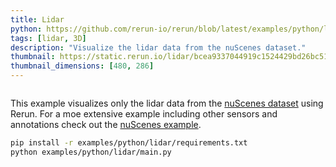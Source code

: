 ```yaml
---
title: Lidar
python: https://github.com/rerun-io/rerun/blob/latest/examples/python/lidar/main.py?speculative-link
tags: [lidar, 3D]
description: "Visualize the lidar data from the nuScenes dataset."
thumbnail: https://static.rerun.io/lidar/bcea9337044919c1524429bd26bc51a3c4db8ccb/480w.png
thumbnail_dimensions: [480, 286]
---
```


<picture>
  <img src="https://static.rerun.io/lidar/bcea9337044919c1524429bd26bc51a3c4db8ccb/full.png" alt="">
  <source media="(max-width: 480px)" srcset="https://static.rerun.io/lidar/bcea9337044919c1524429bd26bc51a3c4db8ccb/480w.png">
  <source media="(max-width: 768px)" srcset="https://static.rerun.io/lidar/bcea9337044919c1524429bd26bc51a3c4db8ccb/768w.png">
  <source media="(max-width: 1024px)" srcset="https://static.rerun.io/lidar/bcea9337044919c1524429bd26bc51a3c4db8ccb/1024w.png">
  <source media="(max-width: 1200px)" srcset="https://static.rerun.io/lidar/bcea9337044919c1524429bd26bc51a3c4db8ccb/1200w.png">
</picture>

This example visualizes only the lidar data from the [nuScenes dataset](https://www.nuscenes.org/) using Rerun. For a moe extensive example including other sensors and annotations check out the [nuScenes example](https://www.rerun.io/examples/real-data/nuscenes?speculative-link).

```bash
pip install -r examples/python/lidar/requirements.txt
python examples/python/lidar/main.py
```
